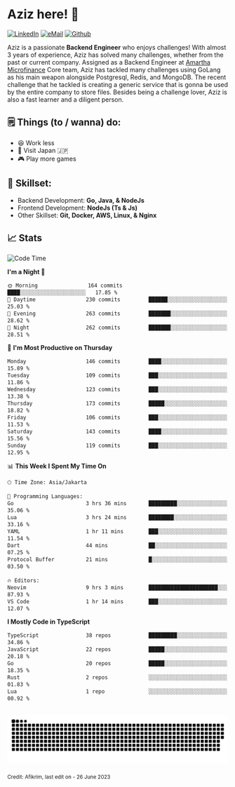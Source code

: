 # Aziz here! 👋

[![LinkedIn](https://img.shields.io/static/v1?message=afikrim&logo=linkedin&label=&color=0077B5&logoColor=white&labelColor=&style=for-the-badge)](https://www.linkedin.com/in/afikrim)
[![eMail](https://img.shields.io/static/v1?message=afikrim10@gmail.com&logo=gmail&label=&color=D14836&logoColor=white&labelColor=&style=for-the-badge)](mailto:afikrim10@gmail.com)
[![Github](https://komarev.com/ghpvc/?username=afikrim&label=Visitors&style=for-the-badge)](https://www.github.com/afikrim)

<!--Introduction-->
Aziz is a passionate **Backend Engineer** who enjoys challenges! With almost 3 years of experience, Aziz has solved many challenges, whether from the past or current company. Assigned as a Backend Engineer at [Amartha Microfinance](https://amartha.com) Core team, Aziz has tackled many challenges using GoLang as his main weapon alongside Postgresql, Redis, and MongoDB. The recent challenge that he tackled is creating a generic service that is gonna be used by the entire company to store files. Besides being a challenge lover, Aziz is also a fast learner and a diligent person.

<!--Things TODO-->
## 🗒️ Things (to / wanna) do:

- 😆 Work less
- 🚀 Visit Japan 🇯🇵
- 🎮 Play more games

<!--Skillset-->
## 🏅 Skillset:

- Backend Development: **Go, Java, & NodeJs**
- Frontend Development: **NodeJs (Ts & Js)**
- Other Skillset: **Git, Docker, AWS, Linux, & Nginx**

## 📈 Stats  

<!--START_SECTION:waka-->
![Code Time](http://img.shields.io/badge/Code%20Time-1%2C240%20hrs%2046%20mins-blue)

**I'm a Night 🦉** 

```text
🌞 Morning                164 commits         ████░░░░░░░░░░░░░░░░░░░░░   17.85 % 
🌆 Daytime                230 commits         ██████░░░░░░░░░░░░░░░░░░░   25.03 % 
🌃 Evening                263 commits         ███████░░░░░░░░░░░░░░░░░░   28.62 % 
🌙 Night                  262 commits         ███████░░░░░░░░░░░░░░░░░░   28.51 % 
```
📅 **I'm Most Productive on Thursday** 

```text
Monday                   146 commits         ████░░░░░░░░░░░░░░░░░░░░░   15.89 % 
Tuesday                  109 commits         ███░░░░░░░░░░░░░░░░░░░░░░   11.86 % 
Wednesday                123 commits         ███░░░░░░░░░░░░░░░░░░░░░░   13.38 % 
Thursday                 173 commits         █████░░░░░░░░░░░░░░░░░░░░   18.82 % 
Friday                   106 commits         ███░░░░░░░░░░░░░░░░░░░░░░   11.53 % 
Saturday                 143 commits         ████░░░░░░░░░░░░░░░░░░░░░   15.56 % 
Sunday                   119 commits         ███░░░░░░░░░░░░░░░░░░░░░░   12.95 % 
```


📊 **This Week I Spent My Time On** 

```text
🕑︎ Time Zone: Asia/Jakarta

💬 Programming Languages: 
Go                       3 hrs 36 mins       █████████░░░░░░░░░░░░░░░░   35.06 % 
Lua                      3 hrs 24 mins       ████████░░░░░░░░░░░░░░░░░   33.16 % 
YAML                     1 hr 11 mins        ███░░░░░░░░░░░░░░░░░░░░░░   11.54 % 
Dart                     44 mins             ██░░░░░░░░░░░░░░░░░░░░░░░   07.25 % 
Protocol Buffer          21 mins             █░░░░░░░░░░░░░░░░░░░░░░░░   03.50 % 

🔥 Editors: 
Neovim                   9 hrs 3 mins        ██████████████████████░░░   87.93 % 
VS Code                  1 hr 14 mins        ███░░░░░░░░░░░░░░░░░░░░░░   12.07 % 
```

**I Mostly Code in TypeScript** 

```text
TypeScript               38 repos            █████████░░░░░░░░░░░░░░░░   34.86 % 
JavaScript               22 repos            █████░░░░░░░░░░░░░░░░░░░░   20.18 % 
Go                       20 repos            █████░░░░░░░░░░░░░░░░░░░░   18.35 % 
Rust                     2 repos             ░░░░░░░░░░░░░░░░░░░░░░░░░   01.83 % 
Lua                      1 repo              ░░░░░░░░░░░░░░░░░░░░░░░░░   00.92 % 
```




<!--END_SECTION:waka-->


<br clear="both">

<div align="center">
  <img src="https://raw.githubusercontent.com/afikrim/afikrim/output/snake.svg" alt="Snake animation" />
</div>


<sub>Credit: Afikrim, last edit on - 26 June 2023</sub>
